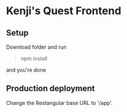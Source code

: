 Kenji's Quest Frontend
=======================


## Setup ##

Download folder and run

>  npm install

and you're done

## Production deployment ##

Change the Restangular base URL to '/app'.